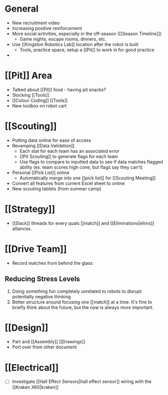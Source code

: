 
# General

- New recruitment video
- Increasing positive reinforcement
- More social activities, especially in the off-season ([[Season Timeline]])
	- Game nights, escape rooms, dinners, etc.
- Use [[Kingston Robotics Lab]] location after the robot is built
	- Tools, practice space, setup a [[Pit]] to work in for good practice
- 

# [[Pit]] Area

- Talked about [[Pit]] food - having pit snacks?
- Stocking [[Tools]]
- [[Colour Coding]] [[Tools]]
- New toolbox on robot cart

# [[Scouting]]

- Putting data online for ease of access
- Revamping [[Data Validation]]
	- Each stat for each team has an associated error
	- [[Pit Scouting]] to generate flags for each team
	- Use flags to compare to inputted data to see if data matches flagged ability (ex. team scores high cone, but flags say they can't)
- Personal [[Pick List]] online
	- Automatically merge into one [[pick list]] for [[Scouting Meeting]]
- Convert all features from current Excel sheet to online
- New scouting tablets (from summer camp)

# [[Strategy]]

- [[Slack]] threads for every quals [[match]] and [[Eliminations|elims]] alliances.


# [[Drive Team]]

- Record matches from behind the glass
## Reducing Stress Levels

1. Doing something fun completely unrelated to robots to disrupt potentially negative thinking
2. Better structure around focusing one [[match]] at a time. It's fine to briefly think about the future, but the now is always more important.
# [[Design]]

- Part and [[Assembly]] [[Drawings]]
- Port over from other document

# [[Electrical]]

- [ ] Investigate [[Hall Effect Sensors|hall effect sensor]] wiring with the [[Kraken X60|kraken]]
